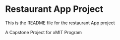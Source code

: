 # Restaurant App Project

This is the README file for the restaurant App project

A Capstone Project for xMIT Program

